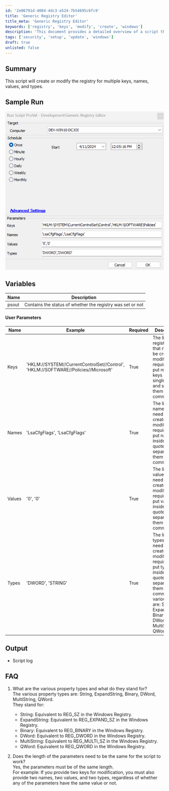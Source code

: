 ```yaml
---
id: '2e06791d-4084-4dc3-a524-7b54695c6fc9'
title: 'Generic Registry Editor'
title_meta: 'Generic Registry Editor'
keywords: ['registry', 'keys', 'modify', 'create', 'windows']
description: 'This document provides a detailed overview of a script that enables users to create or modify multiple registry keys, including their names, values, and types. It includes sample runs, user parameters, output details, and frequently asked questions regarding registry properties.'
tags: ['security', 'setup', 'update', 'windows']
draft: true
unlisted: false
---
```


## Summary

This script will create or modify the registry for multiple keys, names, values, and types.

## Sample Run

![Sample Run](../../../static/img/Generic-Registry-Editor/image_1.png)

## Variables

| Name  | Description                                           |
|-------|-------------------------------------------------------|
| psout | Contains the status of whether the registry was set or not |

#### User Parameters

| Name                | Example                                                   | Required | Description                                                                                                                                                 |
|---------------------|-----------------------------------------------------------|----------|-------------------------------------------------------------------------------------------------------------------------------------------------------------|
| Keys                | 'HKLM://SYSTEM//CurrentControlSet//Control', 'HKLM://SOFTWARE//Policies//Microsoft' | True     | The list of registry keys that need to be created or modified. It is required to put registry keys inside single quotes and separate them by commas.          |
| Names               | 'LsaCfgFlags', 'LsaCfgFlags'                              | True     | The list of names that need to be created or modified. It is required to put names inside single quotes and separate them by commas.                          |
| Values              | '0', '0'                                                 | True     | The list of values that need to be created or modified. It is required to put values inside single quotes and separate them by commas.                        |
| Types               | 'DWORD', 'STRING'                                       | True     | The list of types that need to be created or modified. It is required to put types inside single quotes and separate them by commas. The various types are: String, ExpandString, Binary, DWord, MultiString, QWord |

## Output

- Script log

## FAQ

1. What are the various property types and what do they stand for?  
   The various property types are: String, ExpandString, Binary, DWord, MultiString, QWord.  
   They stand for:  
   - String: Equivalent to REG_SZ in the Windows Registry.  
   - ExpandString: Equivalent to REG_EXPAND_SZ in the Windows Registry.  
   - Binary: Equivalent to REG_BINARY in the Windows Registry.  
   - DWord: Equivalent to REG_DWORD in the Windows Registry.  
   - MultiString: Equivalent to REG_MULTI_SZ in the Windows Registry.  
   - QWord: Equivalent to REG_QWORD in the Windows Registry.  

2. Does the length of the parameters need to be the same for the script to work?  
   Yes, the parameters must be of the same length.  
   For example: If you provide two keys for modification, you must also provide two names, two values, and two types, regardless of whether any of the parameters have the same value or not.



